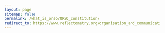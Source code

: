 ```yaml
---
layout: page 
sitemap: false
permalink: /what_is_orso/ORSO_constitution/
redirect_to: https://www.reflectometry.org/organisation_and_communication/orso_governing_principles/
---
```

